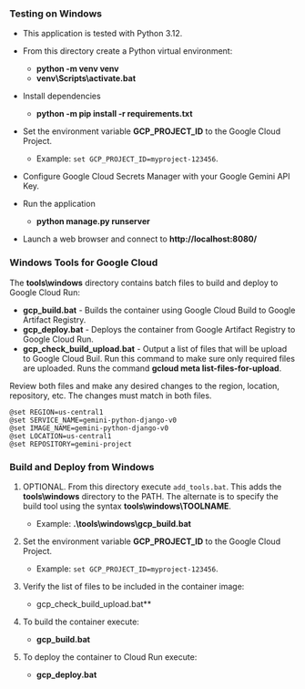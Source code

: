 ### Testing on Windows

 - This application is tested with Python 3.12.
 - From this directory create a Python virtual environment:

    - **python -m venv venv**
    - **venv\Scripts\activate.bat**

 - Install dependencies
    - **python -m pip install -r requirements.txt**

 - Set the environment variable **GCP_PROJECT_ID** to the Google Cloud Project.
    - Example: `set GCP_PROJECT_ID=myproject-123456`.

 - Configure Google Cloud Secrets Manager with your Google Gemini API Key.

 - Run the application
    - **python manage.py runserver**

 - Launch a web browser and connect to **http://localhost:8080/**

### Windows Tools for Google Cloud

The **tools\windows** directory contains batch files to build and deploy to Google Cloud Run:

- **gcp_build.bat** - Builds the container using Google Cloud Build to Google Artifact Registry.
- **gcp_deploy.bat** - Deploys the container from Google Artifact Registry to Google Cloud Run.
- **gcp_check_build_upload.bat** - Output a list of files that will be upload to Google Cloud Buil. Run this command to make sure only required files are uploaded. Runs the command **gcloud meta list-files-for-upload**.

Review both files and make any desired changes to the region, location, repository, etc. The changes must match in both files.

    @set REGION=us-central1
    @set SERVICE_NAME=gemini-python-django-v0
    @set IMAGE_NAME=gemini-python-django-v0
    @set LOCATION=us-central1
    @set REPOSITORY=gemini-project

### Build and Deploy from Windows
1. OPTIONAL. From this directory execute `add_tools.bat`. This adds the **tools\windows** directory to the PATH. The alternate is to specify the build tool using the syntax **tools\windows\TOOLNAME**.

    - Example: **.\tools\windows\gcp_build.bat**
2. Set the environment variable **GCP_PROJECT_ID** to the Google Cloud Project.

    - Example: `set GCP_PROJECT_ID=myproject-123456`.
3. Verify the list of files to be included in the container image:
    - gcp_check_build_upload.bat**
4. To build the container execute:
    - **gcp_build.bat**
5. To deploy the container to Cloud Run execute:
    - **gcp_deploy.bat**
